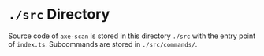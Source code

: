 # `./src` Directory

Source code of `axe-scan` is stored in this directory `./src` with the entry point of `index.ts`. Subcommands are stored in `./src/commands/`.
